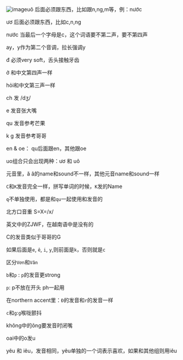 ![image](https://github.com/user-attachments/assets/4cf8ee9b-af5a-484b-a607-9a24e07e142e)uô  后面必须跟东西，比如跟n,ng,m等，例：nước

ươ  后面必须跟东西，比如c,n,ng

nước   当最后一个字母是c，这个词语要不第二声，要不第四声

ay，y作为第二个音调，拉长强调y

đ 必须very soft，舌头接触牙齿

ở 和中文第四声一样

hỏi和中文第三声一样

ch  发 /dʒ/

e 发音张大嘴

qu 发音参考芒果

k  g 发音参考哥哥

en & oe： qu后面跟en，其他跟oe

uo组合只会出现两种：ươ  和  uô

元音里，ă â的name和sound不一样，其他元音name和sound一样

`C`和`K`发音完全一样，拼写单词的时候，`K`发的Name


`q`不单独使用，都是和`qu`一起使用和发音的

北方口音重  S=X=/x/

英文中的ZJWF，在越南语中是没有的

C的发音类似于哥哥的G


如果后面是`e`, `ê`, `i`, `y`,则前面是`k`，否则就是`c`


区分`Vơn`和`Vân`

`b`和`p` :
`p`的发音更strong

`p`: p不放在开头
ph一起用

在northern accent里：`Đ`的发音和`r`的发音一样

`c`和`g`:`g`喉咙颤抖



không中的ông要发音时闭嘴

oai中的o发u

yêu 和 iêu，发音相同，yêu单独的一个词表示喜欢，如果和其他组则用iêu
